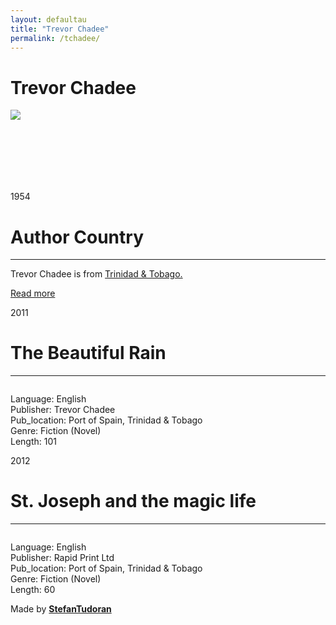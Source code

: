 ```yaml
---
layout: defaultau
title: "Trevor Chadee"
permalink: /tchadee/
---
```

<!-- partial:index.partial.html -->
<div class="content">
    <h1>Trevor Chadee</h1>
    <div class="quote">
        <div><img src="https://t4.ftcdn.net/jpg/03/40/12/49/360_F_340124934_bz3pQTLrdFpH92ekknuaTHy8JuXgG7fi.jpg" class="logo"></div>
    </div>
    <div class="timeline">
        <div style="padding-bottom:100px;"></div>
        <div class="block">
            <div class="date right"><p class="right"> 1954 </p></div>
            <div class="dot"></div>
            <div class="left first">
            <div class="author_country">
                <h1>Author Country</h1><hr>
            <div class="aclocation"> <p>Trevor Chadee is from <a href="{{ site.baseurl }}/3">Trinidad & Tobago.</a></p> </div>
              <div class="acreadmore">  <a href="NA" target="_blank">Read more</a> </div>
            </div>
            </div>
        </div>
        <div class="block">
            <div class="date left"><p class="left">2011</p></div>
            <div class="dot"></div>
            <div class="right">
                <h1>The Beautiful Rain</h1><hr>
                <p><img src=""></p>
                <p>
                Language: English<br/>
                Publisher: Trevor Chadee<br/>
                Pub_location: Port of Spain, Trinidad & Tobago<br/>
                Genre: Fiction (Novel)<br/>
                Length: 101</p>
            </div>
        </div>
        <div class="block">
            <div class="date right"><p class="right">2012</p></div>
            <div class="dot"></div>
            <div class="left hide">
                <h1>St. Joseph and the magic life</h1><hr>
                <p><img src=""></p>
                <p>Language: English<br/>
                Publisher: Rapid Print Ltd<br/>
                Pub_location: Port of Spain, Trinidad & Tobago<br/>
                Genre: Fiction (Novel)<br/>
                Length: 60</p>
            </div>
        </div>
        <div id="footer">
        <p id="copyright">Made by&nbsp;<strong><a href="https://www.linkedin.com/in/nicolae-stefan-tudoran-b02291127/" target="_blank">StefanTudoran</a></strong></p>
    </div>
</div>
<!-- partial -->
  <script src='https://cdnjs.cloudflare.com/ajax/libs/jquery/3.1.1/jquery.min.js'></script><script  src="assets/js/authorscript.js"></script>
